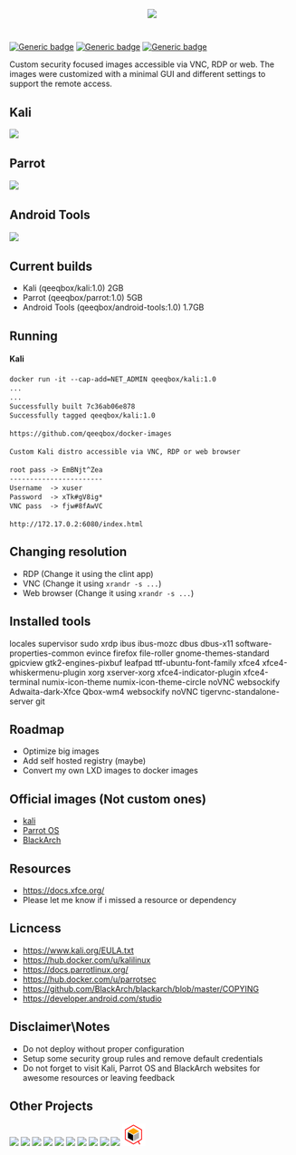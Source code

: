 <p align="center"> <img src="https://raw.githubusercontent.com/qeeqbox/docker-images/master/readme/docker-images.png"></p>

#
[![Generic badge](https://img.shields.io/badge/dynamic/json.svg?url=https://raw.githubusercontent.com/qeeqbox/docker-images/master/info&label=Custom%20Kali%20Linux&query=$.Custom_Kali_Linux&colorB=blue)](https://github.com/qeeqbox/docker-images/blob/master/changes.md) [![Generic badge](https://img.shields.io/badge/dynamic/json.svg?url=https://raw.githubusercontent.com/qeeqbox/docker-images/master/info&label=Custom%20Parrot%20OS&query=$.Custom_Parrot_OS&colorB=blue)](https://github.com/qeeqbox/docker-images/blob/master/changes.md)
[![Generic badge](https://img.shields.io/badge/dynamic/json.svg?url=https://raw.githubusercontent.com/qeeqbox/docker-images/master/info&label=Android%20Tools&query=$.Android_Tools&colorB=blue)](https://github.com/qeeqbox/docker-images/blob/master/changes.md)

Custom security focused images accessible via VNC, RDP or web. The images were customized with a minimal GUI and different settings to support the remote access. 

## Kali
<img src="https://raw.githubusercontent.com/qeeqbox/docker-images/master/readme/kali.png" style="max-width:768px"/>

## Parrot
<img src="https://raw.githubusercontent.com/qeeqbox/docker-images/master/readme/parrot.png" style="max-width:768px"/>

## Android Tools
<img src="https://raw.githubusercontent.com/qeeqbox/docker-images/master/readme/android-tools.png" style="max-width:768px"/>

## Current builds
- Kali (qeeqbox/kali:1.0) 				              2GB 
- Parrot (qeeqbox/parrot:1.0) 			            5GB
- Android Tools (qeeqbox/android-tools:1.0)     1.7GB

## Running
#### Kali
```console 
docker run -it --cap-add=NET_ADMIN qeeqbox/kali:1.0
...
...
Successfully built 7c36ab06e878
Successfully tagged qeeqbox/kali:1.0

https://github.com/qeeqbox/docker-images

Custom Kali distro accessible via VNC, RDP or web browser

root pass -> EmBNjt^Zea
-----------------------
Username  -> xuser
Password  -> xTk#gV8ig*
VNC pass  -> fjw#8fAwVC

http://172.17.0.2:6080/index.html
```

## Changing resolution
- RDP (Change it using the clint app)
- VNC (Change it using `xrandr -s ...`)
- Web browser (Change it using `xrandr -s ...`)

## Installed tools
locales supervisor sudo xrdp ibus ibus-mozc dbus dbus-x11 software-properties-common evince firefox file-roller gnome-themes-standard gpicview gtk2-engines-pixbuf leafpad ttf-ubuntu-font-family xfce4 xfce4-whiskermenu-plugin xorg xserver-xorg xfce4-indicator-plugin xfce4-terminal numix-icon-theme numix-icon-theme-circle noVNC websockify Adwaita-dark-Xfce Qbox-wm4 websockify noVNC tigervnc-standalone-server git

## Roadmap
- Optimize big images
- Add self hosted registry (maybe)
- Convert my own LXD images to docker images

## Official images (Not custom ones)
- [kali](https://www.kali.org) 
- [Parrot OS](https://www.parrotsec.org/download/) 
- [BlackArch](https://blackarch.org/downloads.html/) 

## Resources
- https://docs.xfce.org/
- Please let me know if i missed a resource or dependency

## Licncess
- https://www.kali.org/EULA.txt
- https://hub.docker.com/u/kalilinux
- https://docs.parrotlinux.org/
- https://hub.docker.com/u/parrotsec
- https://github.com/BlackArch/blackarch/blob/master/COPYING
- https://developer.android.com/studio

## Disclaimer\Notes
- Do not deploy without proper configuration
- Setup some security group rules and remove default credentials
- Do not forget to visit Kali, Parrot OS and BlackArch websites for awesome resources or leaving feedback

## Other Projects
[![](https://github.com/qeeqbox/.github/blob/main/data/social-analyzer.png)](https://github.com/qeeqbox/social-analyzer) [![](https://github.com/qeeqbox/.github/blob/main/data/analyzer.png)](https://github.com/qeeqbox/analyzer) [![](https://github.com/qeeqbox/.github/blob/main/data/chameleon.png)](https://github.com/qeeqbox/chameleon) [![](https://github.com/qeeqbox/.github/blob/main/data/osint.png)](https://github.com/qeeqbox/osint) [![](https://github.com/qeeqbox/.github/blob/main/data/honeypots.png)](https://github.com/qeeqbox/honeypots) [![](https://github.com/qeeqbox/.github/blob/main/data/url-sandbox.png)](https://github.com/qeeqbox/url-sandbox) [![](https://github.com/qeeqbox/.github/blob/main/data/mitre-visualizer.png)](https://github.com/qeeqbox/mitre-visualizer) [![](https://github.com/qeeqbox/.github/blob/main/data/woodpecker.png)](https://github.com/qeeqbox/woodpecker) [![](https://github.com/qeeqbox/.github/blob/main/data/seahorse.png)](https://github.com/qeeqbox/seahorse) [![](https://github.com/qeeqbox/.github/blob/main/data/rhino.png)](https://github.com/qeeqbox/rhino) [![](https://github.com/qeeqbox/.github/blob/main/data/raven.png)](https://github.com/qeeqbox/raven)
